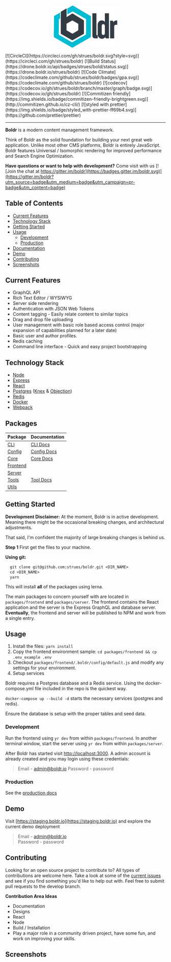
<p align="center"><img src="/docs/assets/boldr-text-logo.png" width="200"></p>
[![CircleCI](https://circleci.com/gh/strues/boldr.svg?style=svg)](https://circleci.com/gh/strues/boldr)  
[![Build Status](https://drone.boldr.io/api/badges/strues/bold/status.svg)](https://drone.boldr.io/strues/boldr)
[![Code Climate](https://codeclimate.com/github/strues/boldr/badges/gpa.svg)](https://codeclimate.com/github/strues/boldr)   [![codecov](https://codecov.io/gh/strues/boldr/branch/master/graph/badge.svg)](https://codecov.io/gh/strues/boldr)  [![Commitizen friendly](https://img.shields.io/badge/commitizen-friendly-brightgreen.svg)](http://commitizen.github.io/cz-cli/) [![styled with prettier](https://img.shields.io/badge/styled_with-prettier-ff69b4.svg)](https://github.com/prettier/prettier)  


-------    

**Boldr** is a modern content management framework.

Think of Boldr as the solid foundation for building your next great web application. Unlike most other CMS platforms, Boldr is entirely JavaScript. Boldr features Universal / Isomorphic rendering for improved performance and Search Engine Optimization.


**Have questions or want to help with development?**
Come visit with us
[![Join the chat at https://gitter.im/boldr](https://badges.gitter.im/boldr.svg)](https://gitter.im/boldr?utm_source=badge&utm_medium=badge&utm_campaign=pr-badge&utm_content=badge)

## Table of Contents
- [Current Features](#current-features)
- [Technology Stack](#core-technologies)
- [Getting Started](#getting-started)
- [Usage](#usage)
  - [Development](#development)
  - [Production](#production)
- [Documentation](https://docs.boldr.io)
- [Demo](#demo)
- [Contributing](#contributing)
- [Screenshots](#screenshots)


## Current Features

* GraphQL API
* Rich Text Editor / WYSIWYG
* Server side rendering
* Authentication with JSON Web Tokens
* Content tagging - Easily relate content to similar topics
* Drag and drop file uploading
* User management with basic role based access control (major expansion of capabilities planned for a later date)
* Basic user and author profiles.
* Redis caching
* Command line interface - Quick and easy project bootstrapping


## Technology Stack

- [Node](https://github.com/nodejs/node)
- [Express](https://github.com/expressjs/express)
- [React](https://github.com/facebook/react)
- [Postgres](https://github.com/postgres/postgres) ([Knex](http://knexjs.org/) & [Objection](https://github.com/Vincit/objection.js/))
- [Redis](http://redis.io/)
- [Docker](https://github.com/docker/docker)
- [Webpack](https://github.com/webpack/webpack)

## Packages
| Package      | Documentation |
|:-------------|:---------------------------------------------|
| [CLI](/packages/cli) | [CLI Docs](/docs/pkgs/cli.md)    |
| [Config](/packages/config) | [Config Docs](/docs/pkgs/config.md)    |
| [Core](/packages/core) | [Core Docs](/docs/pkgs/core.md)    |
| [Frontend](/packages/frontend) |   |
| [Server](/packages/server) |    |
| [Tools](/packages/tools) | [Tool Docs](/docs/pkgs/tools.md)    |
| [Utils](/packages/utils) |  |

## Getting Started

**Development Disclaimer:** At the moment, Boldr is in active development. Meaning there might be the occasional breaking changes, and architectural adjustments.

That said, I'm confident the majority of large breaking changes is behind us.

**Step 1**
First get the files to your machine.

**Using git:**  

```shell
  git clone git@github.com:strues/boldr.git <DIR_NAME>
  cd <DIR_NAME>
  yarn
```  

This will install **all** of the packages using lerna.

The main packages to concern yourself with are located in `packages/frontend` and `packages/server`. The frontend contains the React application and the server is the Express GraphQL and database server. **Eventually**, the frontend and server will be published to NPM and work from a single entry.    

## Usage

1. Install the files: `yarn install`   
2. Copy the frontend environment sample: `cd packages/frontend && cp .env_example .env`   
3. Checkout `packages/frontend/.boldr/config/default.js` and modify any settings for your environment.   
4. Setup services    

Boldr requires a Postgres database and a Redis service. Using the docker-compose.yml file included in the repo is the quickest way.

`docker-compose up --build -d` starts the necessary services (postgres and redis).

Ensure the database is setup with the proper tables and seed data.


### Development

Run the frontend using `yr dev` from within `packages/frontend`. In another terminal window, start the server using `yr dev` from within `packages/server`.

After Boldr has started visit <http://localhost:3000>. A admin account is already created and you may login using these credentials:

> Email - admin@boldr.io
> Password - password


### Production

See the [production docs](docs/production.md)


## Demo

Visit [https://staging.boldr.io](https://staging.boldr.io) and explore the current demo deployment

> Email - admin@boldr.io<br>
> Password - password

## Contributing

Looking for an open source project to contribute to? All types of contributions are welcome here. Take a look at some of the [current issues](https://github.com/strues/boldr/issues) and see if you find something you'd like to help out with. Feel free to submit pull requests to the develop branch.

**Contribution Area Ideas**

- Documentation
- Designs
- React
- Node
- Build / Installation
- Play a major role in a community driven project, have some fun, and work on improving your skills.


## Screenshots  



[cc-img]: https://codeclimate.com/github/strues/boldr/badges/gpa.svg
[cc-link]: https://codeclimate.com/github/strues/boldr

[coverage-link]: https://codeclimate.com/github/strues/boldr/coverage
[coverage-img]: https://codeclimate.com/github/strues/boldr/badges/coverage.svg
